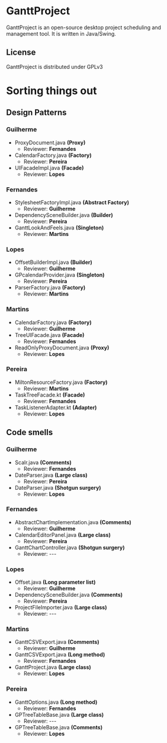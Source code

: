 GanttProject
============
GanttProject is an open-source desktop project scheduling and management tool. It is written in Java/Swing.



## License
GanttProject is distributed under GPLv3


# Sorting things out

## Design Patterns

### Guilherme
- ProxyDocument.java **(Proxy)**
	- Reviewer: **Fernandes**
- CalendarFactory.java **(Factory)**
	- Reviewer: **Pereira**
- UIFacadeImpl.java **(Facade)**
	- Reviewer: **Lopes**

### Fernandes
- StylesheetFactoryImpl.java **(Abstract Factory)**
	- Reviewer: **Guilherme**
- DependencySceneBuilder.java **(Builder)**
	- Reviewer: **Pereira**
- GanttLookAndFeels.java **(Singleton)**
	- Reviewer: **Martins**

### Lopes
- OffsetBuilderImpl.java **(Builder)**
	- Reviewer: **Guilherme**
- GPcalendarProvider.java **(Singleton)**
	- Reviewer: **Pereira**
- ParserFactory.java **(Factory)**
	- Reviewer: **Martins**

### Martins
- CalendarFactory.java **(Factory)**
	- Reviewer: **Guilherme**
- TreeUIFacade.java **(Facade)**
	- Reviewer: **Fernandes**
- ReadOnlyProxyDocument.java **(Proxy)**
	- Reviewer: **Lopes**

### Pereira
- MiltonResourceFactory.java **(Factory)**
	- Reviewer: **Martins**
- TaskTreeFacade.kt **(Facade)**
	- Reviewer: **Fernandes**
- TaskListenerAdapter.kt **(Adapter)**
	- Reviewer: **Lopes**


## Code smells

### Guilherme
- Scalr.java **(Comments)**
	- Reviewer: **Fernandes**
- DateParser.java **(Large class)**
	- Reviewer: **Pereira**
- DateParser.java **(Shotgun surgery)**
	- Reviewer: **Lopes**

### Fernandes
- AbstractChartImplementation.java **(Comments)**
	- Reviewer: **Guilherme**
- CalendarEditorPanel.java **(Large class)**
	- Reviewer: **Pereira**
- GanttChartController.java **(Shotgun surgery)**
	- Reviewer: ---

### Lopes
- Offset.java **(Long parameter list)**
	- Reviewer: **Guilherme**
- DependencySceneBuilder.java **(Comments)**
	- Reviewer: **Pereira**
- ProjectFileImporter.java **(Large class)**
	- Reviewer: ---

### Martins
- GanttCSVExport.java **(Comments)**
	- Reviewer: **Guilherme**
- GanttCSVExport.java **(Long method)**
	- Reviewer: **Fernandes**
- GanttProject.java **(Large class)**
	- Reviewer: **Lopes**

### Pereira
- GanttOptions.java **(Long method)**
	- Reviewer: **Fernandes**
- GPTreeTableBase.java **(Large class)**
	- Reviewer: ---
- GPTreeTableBase.java **(Comments)**
	- Reviewer: **Lopes**
